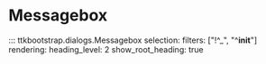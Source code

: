 # Messagebox

::: ttkbootstrap.dialogs.Messagebox selection: filters: ["!^_", "^__init__"] rendering: heading_level: 2 show_root_heading: true